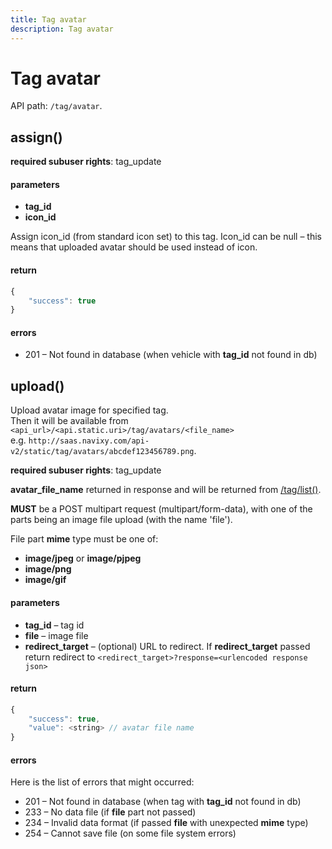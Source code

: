 ```yaml
---
title: Tag avatar
description: Tag avatar
---
```


# Tag avatar

API path: `/tag/avatar`.


## assign()

**required subuser rights**: tag_update

#### parameters

* **tag_id**
* **icon_id**

Assign icon_id (from standard icon set) to this tag. Icon_id can be null – this means that uploaded avatar should be used instead of icon.

#### return

```js
{
    "success": true
}
```

#### errors

* 201 – Not found in database (when vehicle with **tag_id** not found in db)



## upload()

Upload avatar image for specified tag.<br>
Then it will be available from `<api_url>/<api.static.uri>/tag/avatars/<file_name>`<br>
e.g. `http://saas.navixy.com/api-v2/static/tag/avatars/abcdef123456789.png`.

**required subuser rights**: tag_update

**avatar_file_name** returned in response and will be returned from [/tag/list()](./tag.md#list).

**MUST** be a POST multipart request (multipart/form-data), with one of the parts being an image file upload (with the name 'file').

File part **mime** type must be one of:

*   **image/jpeg** or **image/pjpeg**
*   **image/png**
*   **image/gif**

#### parameters

*   **tag_id** – tag id
*   **file** – image file
*   **redirect_target** – (optional) URL to redirect. If **redirect_target** passed return redirect to `<redirect_target>?response=<urlencoded response json>`

#### return

```js
{
    "success": true,
    "value": <string> // avatar file name
}
```

#### errors

Here is the list of errors that might occurred:

*   201 – Not found in database (when tag with **tag_id** not found in db)
*   233 – No data file (if **file** part not passed)
*   234 – Invalid data format (if passed **file** with unexpected **mime** type)
*   254 – Cannot save file (on some file system errors)
